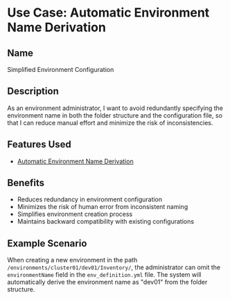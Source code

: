 # Use Case: Automatic Environment Name Derivation

## Name

Simplified Environment Configuration

## Description

As an environment administrator, I want to avoid redundantly specifying the environment name in both the folder structure and the configuration file, so that I can reduce manual effort and minimize the risk of inconsistencies.

## Features Used

- [Automatic Environment Name Derivation](/docs/features/auto-env-name-derivation.md)

## Benefits

- Reduces redundancy in environment configuration
- Minimizes the risk of human error from inconsistent naming
- Simplifies environment creation process
- Maintains backward compatibility with existing configurations

## Example Scenario

When creating a new environment in the path `/environments/cluster01/dev01/Inventory/`, the administrator can omit the `environmentName` field in the `env_definition.yml` file. The system will automatically derive the environment name as "dev01" from the folder structure.
